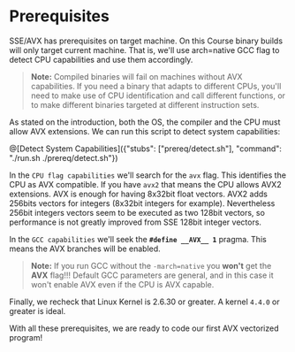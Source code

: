 # Prerequisites

SSE/AVX has prerequisites on target machine. On this Course binary builds will only target current machine. That is, we'll use arch=native GCC flag to detect CPU capabilities and use them accordingly.

>**Note:** Compiled binaries will fail on machines without AVX capabilities. If you need a binary that adapts to different CPUs, you'll need to make use of CPU identification and call different functions, or to make different binaries targeted at different instruction sets.

As stated on the introduction, both the OS, the compiler and the CPU must allow AVX extensions.
We can run this script to detect system capabilities:

@[Detect System Capabilities]({"stubs": ["prereq/detect.sh"], "command": "./run.sh ./prereq/detect.sh"})

In the `CPU flag capabilities` we'll search for the `avx` flag. This identifies the CPU as AVX compatible. If you have `avx2` that means the CPU allows AVX2 extensions. AVX is enough for having 8x32bit float vectors. AVX2 adds 256bits vectors for integers (8x32bit integers for example). Nevertheless 256bit integers vectors seem to be executed as two 128bit vectors, so performance is not greatly improved from SSE 128bit integer vectors.

In the `GCC capabilities` we'll seek the **`#define __AVX__ 1`** pragma. This means the AVX branches will be enabled.
>**Note:** If you run GCC without the `-march=native` you **won't** get the __AVX__ flag!!! Default GCC parameters are general, and in this case it won't enable AVX even if the CPU is AVX capable.

Finally, we recheck that Linux Kernel is 2.6.30 or greater. A kernel `4.4.0` or greater is ideal.

With all these prerequisites, we are ready to code our first AVX vectorized program!